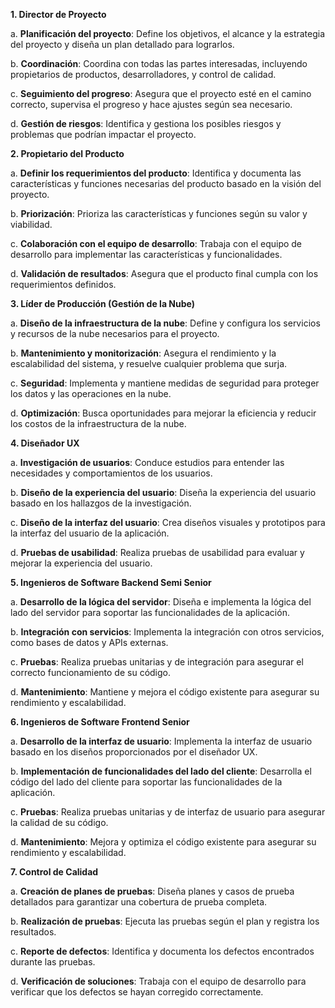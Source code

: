 **1. Director de Proyecto** 

a. **Planificación del proyecto**: Define los objetivos, el alcance y la estrategia del proyecto y diseña un plan detallado para lograrlos. 

b. **Coordinación**: Coordina con todas las partes interesadas, incluyendo propietarios de productos, desarrolladores, y control de calidad. 

c. **Seguimiento del progreso**: Asegura que el proyecto esté en el camino correcto, supervisa el progreso y hace ajustes según sea necesario. 

d. **Gestión de riesgos**: Identifica y gestiona los posibles riesgos y problemas que podrían impactar el proyecto.

**2. Propietario del Producto** 

a. **Definir los requerimientos del producto**: Identifica y documenta las características y funciones necesarias del producto basado en la visión del proyecto.

b. **Priorización**: Prioriza las características y funciones según su valor y viabilidad.

c. **Colaboración con el equipo de desarrollo**: Trabaja con el equipo de desarrollo para implementar las características y funcionalidades. 

d. **Validación de resultados**: Asegura que el producto final cumpla con los requerimientos definidos.

**3. Líder de Producción (Gestión de la Nube)** 

a. **Diseño de la infraestructura de la nube**: Define y configura los servicios y recursos de la nube necesarios para el proyecto. 

b. **Mantenimiento y monitorización**: Asegura el rendimiento y la escalabilidad del sistema, y resuelve cualquier problema que surja. 

c. **Seguridad**: Implementa y mantiene medidas de seguridad para proteger los datos y las operaciones en la nube. 

d. **Optimización**: Busca oportunidades para mejorar la eficiencia y reducir los costos de la infraestructura de la nube.

**4. Diseñador UX** 

a. **Investigación de usuarios**: Conduce estudios para entender las necesidades y comportamientos de los usuarios. 

b. **Diseño de la experiencia del usuario**: Diseña la experiencia del usuario basado en los hallazgos de la investigación. 

c. **Diseño de la interfaz del usuario**: Crea diseños visuales y prototipos para la interfaz del usuario de la aplicación. 

d. **Pruebas de usabilidad**: Realiza pruebas de usabilidad para evaluar y mejorar la experiencia del usuario.

**5. Ingenieros de Software Backend Semi Senior** 

a. **Desarrollo de la lógica del servidor**: Diseña e implementa la lógica del lado del servidor para soportar las funcionalidades de la aplicación. 

b. **Integración con servicios**: Implementa la integración con otros servicios, como bases de datos y APIs externas. 

c. **Pruebas**: Realiza pruebas unitarias y de integración para asegurar el correcto funcionamiento de su código. 

d. **Mantenimiento**: Mantiene y mejora el código existente para asegurar su rendimiento y escalabilidad.

**6. Ingenieros de Software Frontend Senior** 

a. **Desarrollo de la interfaz de usuario**: Implementa la interfaz de usuario basado en los diseños proporcionados por el diseñador UX. 

b. **Implementación de funcionalidades del lado del cliente**: Desarrolla el código del lado del cliente para soportar las funcionalidades de la aplicación. 

c. **Pruebas**: Realiza pruebas unitarias y de interfaz de usuario para asegurar la calidad de su código. 

d. **Mantenimiento**: Mejora y optimiza el código existente para asegurar su rendimiento y escalabilidad.

**7. Control de Calidad** 

a. **Creación de planes de pruebas**: Diseña planes y casos de prueba detallados para garantizar una cobertura de prueba completa. 

b. **Realización de pruebas**: Ejecuta las pruebas según el plan y registra los resultados. 

c. **Reporte de defectos**: Identifica y documenta los defectos encontrados durante las pruebas. 

d. **Verificación de soluciones**: Trabaja con el equipo de desarrollo para verificar que los defectos se hayan corregido correctamente.
